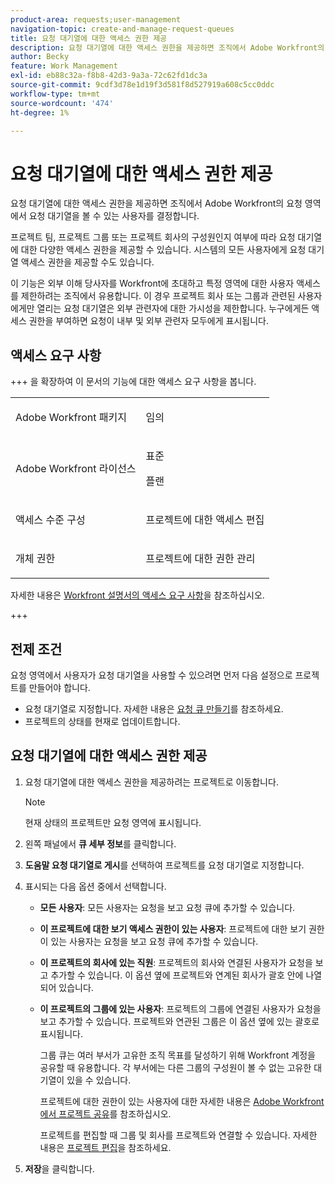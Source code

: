 ```yaml
---
product-area: requests;user-management
navigation-topic: create-and-manage-request-queues
title: 요청 대기열에 대한 액세스 권한 제공
description: 요청 대기열에 대한 액세스 권한을 제공하면 조직에서 Adobe Workfront의 요청 영역에서 요청 대기열을 볼 수 있는 사용자를 결정합니다.
author: Becky
feature: Work Management
exl-id: eb88c32a-f8b8-42d3-9a3a-72c62fd1dc3a
source-git-commit: 9cdf3d78e1d19f3d581f8d527919a608c5cc0ddc
workflow-type: tm+mt
source-wordcount: '474'
ht-degree: 1%

---
```


# 요청 대기열에 대한 액세스 권한 제공

<!-- Audited: 6/2025 -->

요청 대기열에 대한 액세스 권한을 제공하면 조직에서 Adobe Workfront의 요청 영역에서 요청 대기열을 볼 수 있는 사용자를 결정합니다.

프로젝트 팀, 프로젝트 그룹 또는 프로젝트 회사의 구성원인지 여부에 따라 요청 대기열에 대한 다양한 액세스 권한을 제공할 수 있습니다. 시스템의 모든 사용자에게 요청 대기열 액세스 권한을 제공할 수도 있습니다.

이 기능은 외부 이해 당사자를 Workfront에 초대하고 특정 영역에 대한 사용자 액세스를 제한하려는 조직에서 유용합니다. 이 경우 프로젝트 회사 또는 그룹과 관련된 사용자에게만 열리는 요청 대기열은 외부 관련자에 대한 가시성을 제한합니다. 누구에게든 액세스 권한을 부여하면 요청이 내부 및 외부 관련자 모두에게 표시됩니다.

## 액세스 요구 사항

+++ 을 확장하여 이 문서의 기능에 대한 액세스 요구 사항을 봅니다.

<table style="table-layout:auto"> 
 <col> 
 <col> 
 <tbody> 
  <tr> 
   <td role="rowheader">Adobe Workfront 패키지</td> 
   <td> <p>임의 </p> </td> 
  </tr> 
  <tr> 
   <td role="rowheader">Adobe Workfront 라이선스</td> 
   <td> 
   <p>표준 </p>
   <p>플랜 </p> </td> 
  </tr> 
  <tr> 
   <td role="rowheader">액세스 수준 구성</td> 
   <td> <p>프로젝트에 대한 액세스 편집</p> </td> 
  </tr> 
  <tr> 
   <td role="rowheader">개체 권한</td> 
   <td> <p> 프로젝트에 대한 권한 관리</p> </td> 
  </tr> 
 </tbody> 
</table>

자세한 내용은 [Workfront 설명서의 액세스 요구 사항](/help/quicksilver/administration-and-setup/add-users/access-levels-and-object-permissions/access-level-requirements-in-documentation.md)을 참조하십시오.

+++

## 전제 조건

요청 영역에서 사용자가 요청 대기열을 사용할 수 있으려면 먼저 다음 설정으로 프로젝트를 만들어야 합니다.

* 요청 대기열로 지정합니다. 자세한 내용은 [요청 큐 만들기](../../../manage-work/requests/create-and-manage-request-queues/create-request-queue.md)를 참조하세요.
* 프로젝트의 상태를 현재로 업데이트합니다.

## 요청 대기열에 대한 액세스 권한 제공

1. 요청 대기열에 대한 액세스 권한을 제공하려는 프로젝트로 이동합니다.

   >[!NOTE]
   >
   >현재 상태의 프로젝트만 요청 영역에 표시됩니다.

1. 왼쪽 패널에서 **큐 세부 정보**&#x200B;를 클릭합니다.
1. **도움말 요청 대기열로 게시**&#x200B;를 선택하여 프로젝트를 요청 대기열로 지정합니다.
1. 표시되는 다음 옵션 중에서 선택합니다.

   * **모든 사용자**: 모든 사용자는 요청을 보고 요청 큐에 추가할 수 있습니다.
   * **이 프로젝트에 대한 보기 액세스 권한이 있는 사용자**: 프로젝트에 대한 보기 권한이 있는 사용자는 요청을 보고 요청 큐에 추가할 수 있습니다.
   * **이 프로젝트의 회사에 있는 직원**: 프로젝트의 회사와 연결된 사용자가 요청을 보고 추가할 수 있습니다. 이 옵션 옆에 프로젝트와 연계된 회사가 괄호 안에 나열되어 있습니다.
   * **이 프로젝트의 그룹에 있는 사용자**: 프로젝트의 그룹에 연결된 사용자가 요청을 보고 추가할 수 있습니다. 프로젝트와 연관된 그룹은 이 옵션 옆에 있는 괄호로 표시됩니다.

     그룹 큐는 여러 부서가 고유한 조직 목표를 달성하기 위해 Workfront 계정을 공유할 때 유용합니다. 각 부서에는 다른 그룹의 구성원이 볼 수 없는 고유한 대기열이 있을 수 있습니다.

     프로젝트에 대한 권한이 있는 사용자에 대한 자세한 내용은 [Adobe Workfront에서 프로젝트 공유](../../../workfront-basics/grant-and-request-access-to-objects/share-a-project.md)를 참조하십시오.

     프로젝트를 편집할 때 그룹 및 회사를 프로젝트와 연결할 수 있습니다. 자세한 내용은 [프로젝트 편집](../../../manage-work/projects/manage-projects/edit-projects.md)을 참조하세요.

1. **저장**&#x200B;을 클릭합니다.
